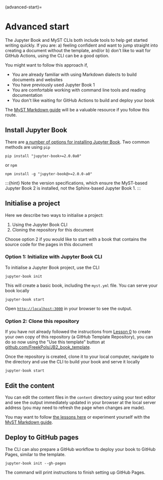(advanced-start)=
# Advanced start

The Jupyter Book and MyST CLIs both include tools to help get started writing quickly.
If you are: a) feeling confident and want to jump straight into creating a document without the template, and/or b) don't like to wait for GitHub Actions, using the CLI can be a good option.

You might want to follow this approach if,

- You are already familiar with using Markdown dialects to build documents and websites
- You have previously used Jupyter Book 1
- You are comfortable working with command line tools and reading documentation
- You don't like waiting for GitHub Actions to build and deploy your book

The [MyST Markdown guide](https://mystmd.org/guide) will be a valuable resource if you follow this route.

## Install Jupyter Book

There are [a number of options for installing Jupyter Book](https://next.jupyterbook.org/start/install/).
Two common methods are using `pip`

```console
pip install "jupyter-book>=2.0.0a0"
```

or `npm`

```console
npm install -g "jupyter-book@>=2.0.0-a0"
```

:::{hint}
Note the version specifications, which ensure the MyST-based Jupyter Book 2 is installed, not the Sphinx-based Jupyter Book 1.
:::

## Initialise a project

Here we describe two ways to initialise a project:

1. Using the Jupyter Book CLI
2. Cloning the repository for this document

Choose option 2 if you would like to start with a book that contains the source code for the pages in this document

### Option 1: Initialize with Jupyter Book CLI

To initialise a Jupyter Book project, use the CLI

```console
jupyter-book init
```

This will create a basic book, including the `myst.yml` file.
You can serve your book locally

```console
jupyter-book start
```

Open [`http://localhost:3000`](http://localhost:3000) in your browser to see the output.

### Option 2: Clone this repository

If you have not already followed the instructions from [Lesson 0](./lessons/lesson0.md) to create your own copy of this repository (a GitHub Template Repository), you can do so now using the "Use this template" button at [github.com/FreekPols/JB2_book_template](https://github.com/FreekPols/JB2_book_template).

Once the repository is created, clone it to your local computer, navigate to the directory and use the CLI to build your book and serve it locally

```console
jupyter-book start
```

## Edit the content

You can edit the content files in the `content` directory using your text editor and see the output immediately updated in your browser at the local server address (you may need to refresh the page when changes are made).

You may want to follow [the lessons here](#lessons-start) or experiment yourself with the [MyST Markdown guide](https://mystmd.org/guide).

## Deploy to GitHub pages

The CLI can also prepare a GitHub workflow to deploy your book to GitHub Pages, similar to the template.

```console
jupyter-book init --gh-pages
```

The command will print instructions to finish setting up GitHub Pages.